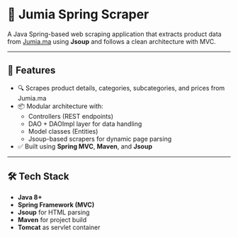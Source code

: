 # 🛒 Jumia Spring Scraper

A Java Spring-based web scraping application that extracts product data from [Jumia.ma](https://www.jumia.ma) using **Jsoup** and follows a clean architecture with MVC.

---

## 📌 Features

- 🔍 Scrapes product details, categories, subcategories, and prices from Jumia.ma
- 📦 Modular architecture with:
  - Controllers (REST endpoints)
  - DAO + DAOImpl layer for data handling
  - Model classes (Entities)
  - Jsoup-based scrapers for dynamic page parsing
- ✅ Built using **Spring MVC**, **Maven**, and **Jsoup**

---

## 🛠️ Tech Stack

- **Java 8+**
- **Spring Framework (MVC)**
- **Jsoup** for HTML parsing
- **Maven** for project build
- **Tomcat** as servlet container
